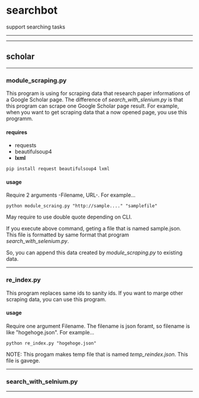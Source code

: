 # searchbot
support searching tasks

----
----

## scholar

----

### module_scraping.py

This program is using for scraping data that research paper informations of a Google Scholar page.
The difference of *search_with_slenium.py* is that this program can scrape one Google Scholar page result.
For example, when you want to get scraping data that a now opened page, you use this programm.

#### requires

+ requests
+ beautifulsoup4
+ **lxml**

```
pip install request beautifulsoup4 lxml
```

#### usage

Require 2 arguments -Filename, URL-.
For example...

```
python module_scraing.py "http://sample...." "samplefile" 
```

May require to use double quote depending on CLI.

If you execute above command, geting a file that is named sample.json.
This file is formatted by same format that program *search_with_selenium.py*.

So, you can append this data created by *module_scraping.py* to existing data. 

----

### re_index.py

This program replaces same ids to sanity ids.
If you want to marge other scraping data, you can use this program.

#### usage

Require one argument Filename. The filename is json foramt, so filename is like "hogehoge.json".
For example...

```
python re_index.py "hogehoge.json"
```

NOTE: This progam makes temp file that is named *temp_reindex.json*. This file is gavege. 

----

### search_with_selnium.py



----

